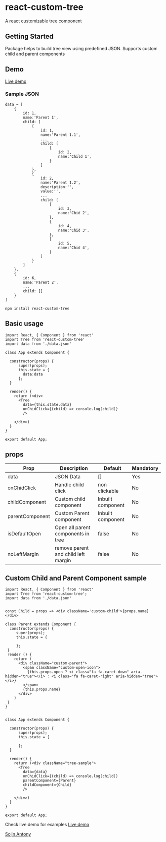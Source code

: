 # react-custom-tree
A react customizable tree component

## Getting Started

Package helps to build tree view using predefined JSON.
Supports custom child and parent components

## Demo
[Live demo](https://sojinantony01.github.io/react-custom-tree/)


### Sample JSON
```
data = [
    {
        id: 1,
        name:'Parent 1',
        child: [
            {
                id: 1,
                name:'Parent 1.1',
                ...
                child: [
                    {
                        id: 2,
                        name:'Child 1',
                    }
                ]
            },
            {
                id: 2,
                name:'Parent 1.2',
                description:'',
                value:'',
                ...
                child: [
                    {
                        id: 3,
                        name:'Chid 2',
                    },
                    {
                        id: 4,
                        name:'Chid 3',
                    },
                    {
                        id: 5,
                        name:'Chid 4',
                    }
                ]
            }
        ]
    },
    {
        id: 6,
        name:'Parent 2',
        ...
        child: []
    }
]
```
```
npm install react-custom-tree

```

## Basic usage
```
import React, { Component } from 'react'
import Tree from 'react-custom-tree'
import data from './data.json'

class App extends Component {

  constructor(props) {
      super(props);
      this.state = {
        data:data
      };
  }

  render() {
    return (<div>
      <Tree
        data={this.state.data}
        onChidClick={(child) => console.log(child)}
        />
                            
    </div>)
  }
}

export default App;

```
## props

| Prop | Description | Default | Mandatory
| --- | --- | -- | -- |
| data | JSON Data   | [] |  Yes |
| onChidClick | Handle child click |  non clickable | No
| childComponent | Custom child component | Inbuilt component | No
| parentComponent | Custom Parent component | Inbuilt component | No
| isDefaultOpen | Open all parent components in tree | false | No
| noLeftMargin | remove parent and child left margin | false | No

## Custom  Child and Parent Component sample

```
import React, { Component } from 'react'
import Tree from 'react-custom-tree';
import data from './data.json'


const Child = props => <div className='custom-child'>{props.name}</div>

class Parent extends Component {
  constructor(props) {
     super(props);
     this.state = {
      
     };
 }
 render () {
    return (
      <div className="custom-parent">
        <span className="custom-open-icon">
          {this.props.open ? <i class="fa fa-caret-down" aria-hidden="true"></i> : <i class="fa fa-caret-right" aria-hidden="true"></i>}
        </span>
        {this.props.name}
      </div>
    )
 }
}


class App extends Component {

  constructor(props) {
      super(props);
      this.state = {
       
      };
  }

  render() {
    return (<div className="tree-sample">
      <Tree
        data={data}
        onChidClick={(child) => console.log(child)}
        parentComponent={Parent}
        childComponent={Child}
        />
                            
    </div>)
  }
}

export default App;
```

Check live demo for examples
[Live demo](https://sojinantony01.github.io/react-custom-tree/)

[Sojin Antony](https://github.com/sojinantony01)

